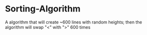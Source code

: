 # Sorting-Algorithm
A algorithm that will create ~600 lines with random heights; then the algorithm will swap "&lt;" with ">" 600 times 
